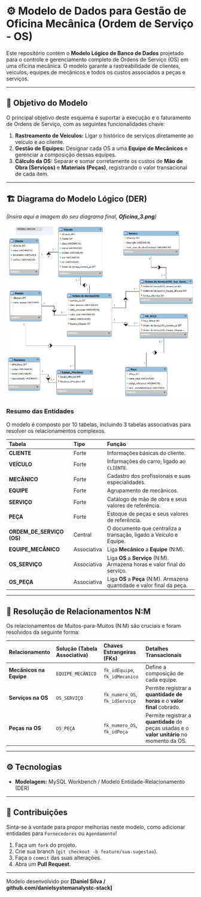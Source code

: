 # ⚙️ Modelo de Dados para Gestão de Oficina Mecânica (Ordem de Serviço - OS)

Este repositório contém o **Modelo Lógico de Banco de Dados** projetado para o controle e gerenciamento completo de Ordens de Serviço (OS) em uma oficina mecânica. O modelo garante a rastreabilidade de clientes, veículos, equipes de mecânicos e todos os custos associados a peças e serviços.

---

## 🎯 Objetivo do Modelo

O principal objetivo deste esquema é suportar a execução e o faturamento de Ordens de Serviço, com as seguintes funcionalidades chave:

1.  **Rastreamento de Veículos:** Ligar o histórico de serviços diretamente ao veículo e ao cliente.
2.  **Gestão de Equipes:** Designar cada OS a uma **Equipe de Mecânicos** e gerenciar a composição dessas equipes.
3.  **Cálculo da OS:** Separar e somar corretamente os custos de **Mão de Obra (Serviços)** e **Materiais (Peças)**, registrando o valor transacional de cada item.

---

## 🏗️ Diagrama do Modelo Lógico (DER)

*(Insira aqui a imagem do seu diagrama final, **Oficina_3.png**)*

![Diagrama do Modelo de Dados da Oficina Mecânica](https://github.com/danielsystemanalytcs-stack/dasfio_oficina_dio/blob/main/Oficina.png)

### Resumo das Entidades

O modelo é composto por 10 tabelas, incluindo 3 tabelas associativas para resolver os relacionamentos complexos.

| Tabela | Tipo | Função |
| :--- | :--- | :--- |
| **CLIENTE** | Forte | Informações básicas do cliente. |
| **VEÍCULO** | Forte | Informações do carro; ligado ao `CLIENTE`. |
| **MECÂNICO** | Forte | Cadastro dos profissionais e suas especialidades. |
| **EQUIPE** | Forte | Agrupamento de mecânicos. |
| **SERVIÇO** | Forte | Catálogo de mão de obra e seus valores de referência. |
| **PEÇA** | Forte | Estoque de peças e seus valores de referência. |
| **ORDEM\_DE\_SERVIÇO (OS)** | Central | O documento que centraliza a transação, ligado a Veículo e Equipe. |
| **EQUIPE\_MECÂNICO** | Associativa | Liga **Mecânico** a **Equipe** (N:M). |
| **OS\_SERVIÇO** | Associativa | Liga **OS** a **Serviço** (N:M). Armazena horas e valor final do serviço. |
| **OS\_PEÇA** | Associativa | Liga **OS** a **Peça** (N:M). Armazena quantidade e valor final da peça. |

---

## 🔑 Resolução de Relacionamentos N:M

Os relacionamentos de Muitos-para-Muitos (N:M) são cruciais e foram resolvidos da seguinte forma:

| Relacionamento | Solução (Tabela Associativa) | Chaves Estrangeiras (FKs) | Detalhes Transacionais |
| :--- | :--- | :--- | :--- |
| **Mecânicos na Equipe** | `EQUIPE_MECÂNICO` | `fk_idEquipe`, `fk_idMecanico` | Define a composição de cada equipe. |
| **Serviços na OS** | `OS_SERVIÇO` | `fk_numero_OS`, `fk_idServiço` | Permite registrar a **quantidade de horas** e o **valor final** cobrado. |
| **Peças na OS** | `OS_PEÇA` | `fk_numero_OS`, `fk_idPeça` | Permite registrar a **quantidade** de peças usadas e o **valor unitário** no momento da OS. |

---

## ⚙️ Tecnologias

* **Modelagem:** MySQL Workbench / Modelo Entidade-Relacionamento (DER)

---

## 🤝 Contribuições

Sinta-se à vontade para propor melhorias neste modelo, como adicionar entidades para `Fornecedores` ou `Agendamento`!

1.  Faça um `fork` do projeto.
2.  Crie sua branch (`git checkout -b feature/sua-sugestao`).
3.  Faça o `commit` das suas alterações.
4.  Abra um **Pull Request**.

---
Modelo desenvolvido por **[Daniel Silva / github.com/danielsystemanalystc-stack]**
